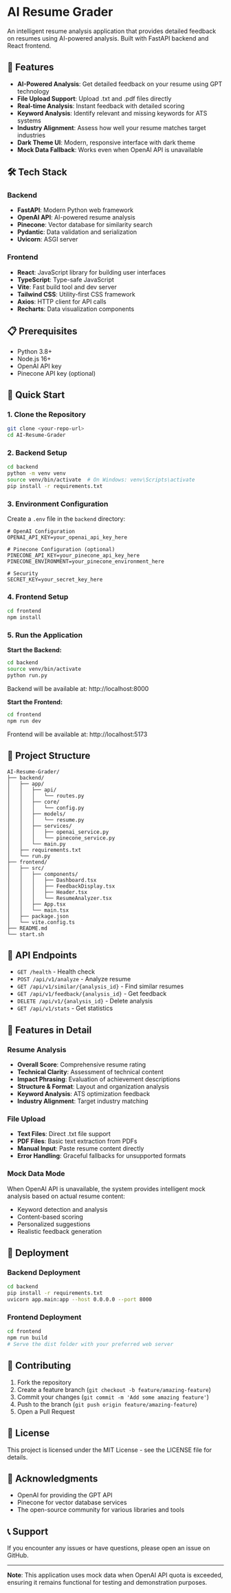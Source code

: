 # AI Resume Grader

An intelligent resume analysis application that provides detailed feedback on resumes using AI-powered analysis. Built with FastAPI backend and React frontend.

## 🚀 Features

- **AI-Powered Analysis**: Get detailed feedback on your resume using GPT technology
- **File Upload Support**: Upload .txt and .pdf files directly
- **Real-time Analysis**: Instant feedback with detailed scoring
- **Keyword Analysis**: Identify relevant and missing keywords for ATS systems
- **Industry Alignment**: Assess how well your resume matches target industries
- **Dark Theme UI**: Modern, responsive interface with dark theme
- **Mock Data Fallback**: Works even when OpenAI API is unavailable

## 🛠️ Tech Stack

### Backend
- **FastAPI**: Modern Python web framework
- **OpenAI API**: AI-powered resume analysis
- **Pinecone**: Vector database for similarity search
- **Pydantic**: Data validation and serialization
- **Uvicorn**: ASGI server

### Frontend
- **React**: JavaScript library for building user interfaces
- **TypeScript**: Type-safe JavaScript
- **Vite**: Fast build tool and dev server
- **Tailwind CSS**: Utility-first CSS framework
- **Axios**: HTTP client for API calls
- **Recharts**: Data visualization components

## 📋 Prerequisites

- Python 3.8+
- Node.js 16+
- OpenAI API key
- Pinecone API key (optional)

## 🚀 Quick Start

### 1. Clone the Repository
```bash
git clone <your-repo-url>
cd AI-Resume-Grader
```

### 2. Backend Setup
```bash
cd backend
python -m venv venv
source venv/bin/activate  # On Windows: venv\Scripts\activate
pip install -r requirements.txt
```

### 3. Environment Configuration
Create a `.env` file in the `backend` directory:
```env
# OpenAI Configuration
OPENAI_API_KEY=your_openai_api_key_here

# Pinecone Configuration (optional)
PINECONE_API_KEY=your_pinecone_api_key_here
PINECONE_ENVIRONMENT=your_pinecone_environment_here

# Security
SECRET_KEY=your_secret_key_here
```

### 4. Frontend Setup
```bash
cd frontend
npm install
```

### 5. Run the Application

**Start the Backend:**
```bash
cd backend
source venv/bin/activate
python run.py
```
Backend will be available at: http://localhost:8000

**Start the Frontend:**
```bash
cd frontend
npm run dev
```
Frontend will be available at: http://localhost:5173

## 📁 Project Structure

```
AI-Resume-Grader/
├── backend/
│   ├── app/
│   │   ├── api/
│   │   │   └── routes.py
│   │   ├── core/
│   │   │   └── config.py
│   │   ├── models/
│   │   │   └── resume.py
│   │   ├── services/
│   │   │   ├── openai_service.py
│   │   │   └── pinecone_service.py
│   │   └── main.py
│   ├── requirements.txt
│   └── run.py
├── frontend/
│   ├── src/
│   │   ├── components/
│   │   │   ├── Dashboard.tsx
│   │   │   ├── FeedbackDisplay.tsx
│   │   │   ├── Header.tsx
│   │   │   └── ResumeAnalyzer.tsx
│   │   ├── App.tsx
│   │   └── main.tsx
│   ├── package.json
│   └── vite.config.ts
├── README.md
└── start.sh
```

## 🔧 API Endpoints

- `GET /health` - Health check
- `POST /api/v1/analyze` - Analyze resume
- `GET /api/v1/similar/{analysis_id}` - Find similar resumes
- `GET /api/v1/feedback/{analysis_id}` - Get feedback
- `DELETE /api/v1/{analysis_id}` - Delete analysis
- `GET /api/v1/stats` - Get statistics

## 🎯 Features in Detail

### Resume Analysis
- **Overall Score**: Comprehensive resume rating
- **Technical Clarity**: Assessment of technical content
- **Impact Phrasing**: Evaluation of achievement descriptions
- **Structure & Format**: Layout and organization analysis
- **Keyword Analysis**: ATS optimization feedback
- **Industry Alignment**: Target industry matching

### File Upload
- **Text Files**: Direct .txt file support
- **PDF Files**: Basic text extraction from PDFs
- **Manual Input**: Paste resume content directly
- **Error Handling**: Graceful fallbacks for unsupported formats

### Mock Data Mode
When OpenAI API is unavailable, the system provides intelligent mock analysis based on actual resume content:
- Keyword detection and analysis
- Content-based scoring
- Personalized suggestions
- Realistic feedback generation

## 🚀 Deployment

### Backend Deployment
```bash
cd backend
pip install -r requirements.txt
uvicorn app.main:app --host 0.0.0.0 --port 8000
```

### Frontend Deployment
```bash
cd frontend
npm run build
# Serve the dist folder with your preferred web server
```

## 🤝 Contributing

1. Fork the repository
2. Create a feature branch (`git checkout -b feature/amazing-feature`)
3. Commit your changes (`git commit -m 'Add some amazing feature'`)
4. Push to the branch (`git push origin feature/amazing-feature`)
5. Open a Pull Request

## 📝 License

This project is licensed under the MIT License - see the LICENSE file for details.

## 🙏 Acknowledgments

- OpenAI for providing the GPT API
- Pinecone for vector database services
- The open-source community for various libraries and tools

## 📞 Support

If you encounter any issues or have questions, please open an issue on GitHub.

---

**Note**: This application uses mock data when OpenAI API quota is exceeded, ensuring it remains functional for testing and demonstration purposes. 